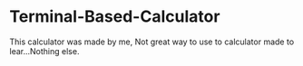 # Terminal-Based-Calculator
This calculator was made by me, 
Not great way to use to calculator
made to lear...Nothing else.
